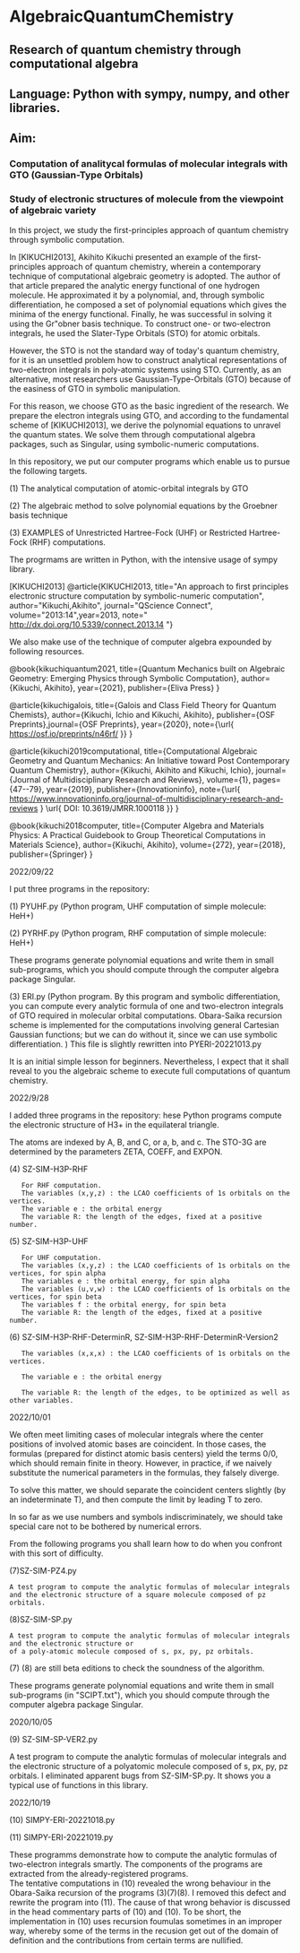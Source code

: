# AlgebraicQuantumChemistry
## Research of quantum chemistry through computational algebra
## Language: Python with sympy, numpy, and other libraries. 
## Aim: 
### Computation of analitycal formulas of molecular integrals with GTO (Gaussian-Type Orbitals)
### Study of electronic structures of molecule from the viewpoint of algebraic variety

In this project,  we study the first-principles approach of quantum chemistry through symbolic computation.

In [KIKUCHI2013], Akihito Kikuchi presented an example of the first-principles approach of quantum chemistry, wherein a contemporary technique of computational algebraic geometry is adopted. The author of that article prepared the analytic energy functional of one hydrogen molecule. He approximated it by a polynomial, and, through symbolic differentiation, he composed a set of polynomial equations which gives the minima of the energy functional.  Finally, he was successful in solving it using the Gr\"obner basis technique. To construct one- or two-electron integrals, he used the Slater-Type Orbitals (STO) for atomic orbitals.

However, the STO  is not the standard way of today's quantum chemistry, for it is an unsettled problem how to construct analytical representations of two-electron integrals in poly-atomic systems using STO.  Currently, as an alternative, most researchers use Gaussian-Type-Orbitals (GTO) because of the easiness of GTO in symbolic manipulation.

For this reason, we choose GTO as the basic ingredient of the research. We prepare the electron integrals using GTO, and according to the fundamental scheme of [KIKUCHI2013], we derive the polynomial equations to unravel the quantum states. We solve them through computational algebra packages, such as Singular, using symbolic-numeric computations.

In this repository, we put our computer programs which enable us to pursue the following targets.

(1) The analytical computation of atomic-orbital integrals by GTO

(2) The algebraic method to solve polynomial equations by the Groebner basis technique

(3) EXAMPLES of Unrestricted Hartree-Fock (UHF) or Restricted Hartree-Fock (RHF) computations.


The progrmams are written in Python, with the intensive usage of sympy library.


[KIKUCHI2013] 
@article{KIKUCHI2013, 
title="An approach to first principles electronic structure computation by symbolic-numeric computation", 
author="Kikuchi,Akihito", 
journal="QScience Connect",
volume="2013:14",year=2013, note=" http://dx.doi.org/10.5339/connect.2013.14 "}

We also make use of the technique of computer algebra expounded by following resources.

@book{kikuchiquantum2021,
  title={Quantum Mechanics built on Algebraic Geometry: Emerging Physics through Symbolic Computation},
  author={Kikuchi, Akihito},
  year={2021},
  publisher={Eliva Press}
}

@article{kikuchigalois,
  title={Galois and Class Field Theory for Quantum Chemists},
  author={Kikuchi, Ichio and Kikuchi, Akihito},
  publisher={OSF Preprints},journal={OSF Preprints},
  year={2020},
  note={\url{ https://osf.io/preprints/n46rf/ }}
}

@article{kikuchi2019computational,
  title={Computational Algebraic Geometry and Quantum Mechanics: An Initiative toward Post Contemporary Quantum Chemistry},
  author={Kikuchi, Akihito and Kikuchi, Ichio},
  journal={Journal of Multidisciplinary Research and Reviews},
  volume={1},
  pages={47--79},
  year={2019},
  publisher={Innovationinfo},
  note={\url{ https://www.innovationinfo.org/journal-of-multidisciplinary-research-and-reviews } \url{ DOI: 10.3619/JMRR.1000118 }}
}

@book{kikuchi2018computer,
  title={Computer Algebra and Materials Physics: A Practical Guidebook to Group Theoretical Computations in Materials Science},
  author={Kikuchi, Akihito},
  volume={272},
  year={2018},
  publisher={Springer}
}


2022/09/22

I put three programs  in the repository:

(1) PYUHF.py  (Python program, UHF computation of simple molecule: HeH+)

(2) PYRHF.py  (Python program, RHF computation of simple molecule: HeH+)

These programs generate polynomial equations and write them in small sub-programs, which you should compute through the computer algebra package Singular. 

(3) ERI.py (Python program. By this program and symbolic differentiation, you can compute every analytic formula of one and two-electron integrals of GTO required in molecular orbital computations. Obara-Saika recursion scheme is implemented for the computations involving general Cartesian Gaussian functions; but we can do without it, since we can use symbolic differentiation. ) This file is slightly rewritten into PYERI-20221013.py

It is an initial simple lesson for beginners. Nevertheless, I expect that it shall reveal to you the algebraic scheme to execute full computations of quantum chemistry.
 
2022/9/28

I added three programs  in the repository:
hese Python programs compute the electronic structure of H3+ in the equilateral triangle. 
 
 The atoms are indexed by A, B, and C, or a, b, and c.
 The STO-3G are determined by the parameters ZETA, COEFF, and EXPON. 
 
 (4) SZ-SIM-H3P-RHF
 
       For RHF computation.  
       The variables (x,y,z) : the LCAO coefficients of 1s orbitals on the vertices.
       The variable e : the orbital energy
       The variable R: the length of the edges, fixed at a positive number.
 
 (5) SZ-SIM-H3P-UHF
 
       For UHF computation.  
       The variables (x,y,z) : the LCAO coefficients of 1s orbitals on the vertices, for spin alpha
       The variables e : the orbital energy, for spin alpha
       The variables (u,v,w) : the LCAO coefficients of 1s orbitals on the vertices, for spin beta
       The variables f : the orbital energy, for spin beta
       The variable R: the length of the edges, fixed at a positive number.
 
 (6) SZ-SIM-H3P-RHF-DeterminR, SZ-SIM-H3P-RHF-DeterminR-Version2
 
       The variables (x,x,x) : the LCAO coefficients of 1s orbitals on the vertices.
 
       The variable e : the orbital energy
       
       The variable R: the length of the edges, to be optimized as well as other variables.

2022/10/01

  We often meet limiting cases of molecular integrals where the center positions of involved atomic bases are coincident. 
  In those cases, the formulas (prepared for distinct atomic basis centers) yield the terms 0/0, which should remain finite in theory.
  However, in practice, if we naively substitute the numerical parameters in the formulas, they falsely diverge. 
  
  To solve this matter, we should separate the coincident centers slightly (by an indeterminate T), 
  and then compute the limit by leading T to zero. 
  
  In so far as we use numbers and symbols indiscriminately, we should take special care not to be bothered by numerical errors.
  
  From the following programs you shall learn how to do when you confront with this sort of difficulty.
 
  (7)SZ-SIM-PZ4.py
  
    A test program to compute the analytic formulas of molecular integrals and the electronic structure of a square molecule composed of pz orbitals.

  (8)SZ-SIM-SP.py
  
    A test program to compute the analytic formulas of molecular integrals and the electronic structure or
    of a poly-atomic molecule composed of s, px, py, pz orbitals.
        
   (7) (8) are still beta editions to check the soundness of the algorithm.
   
These programs generate polynomial equations and write them in small sub-programs (in "SCIPT.txt"),
which you should compute through the computer algebra package Singular. 

2020/10/05

 (9) SZ-SIM-SP-VER2.py

A test program to compute the analytic formulas of molecular integrals and the electronic structure 
of a polyatomic molecule composed of s, px, py, pz orbitals. I eliminated apparent bugs from SZ-SIM-SP.py. 
It shows you a typical use of functions in this library.  
        
2022/10/19

(10) SIMPY-ERI-20221018.py

(11) SIMPY-ERI-20221019.py

These programms demonstrate how to compute the analytic formulas of two-electron integrals smartly. 
      The components of the programs are extracted from the already-registered programs.  
      The tentative computations in (10) revealed the wrong behaviour in the Obara-Saika recursion of the programs (3)(7)(8).
      I removed this defect and rewrite the program into (11).
      The cause of that wrong behavior is discussed in the head commentary parts of (10) and (10). 
      To be short, the implementation in (10) uses recursion foumulas sometimes in an improper way, 
      whereby some of the terms in the recusion get out of the domain of definition and the contributions from certain terms are nullified.
      
      
      
